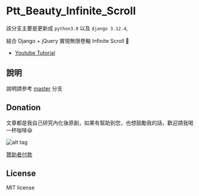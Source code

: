 # Ptt_Beauty_Infinite_Scroll

該分支主要是更新成 `python3.8` 以及 `django 3.12.4`,

結合 Django +  jQuery 實現無限卷軸 Infinite Scroll 📝

* [Youtube Tutorial](https://youtu.be/Gy9TjmM6R4Y)

## 說明

說明請參考 [master](https://github.com/twtrubiks/ptt_beauty_infinite_scroll) 分支

## Donation

文章都是我自己研究內化後原創，如果有幫助到您，也想鼓勵我的話，歡迎請我喝一杯咖啡:laughing:

![alt tag](https://i.imgur.com/LRct9xa.png)

[贊助者付款](https://payment.opay.tw/Broadcaster/Donate/9E47FDEF85ABE383A0F5FC6A218606F8)

## License

MIT license
